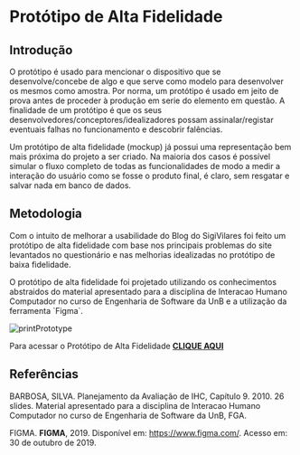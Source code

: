 # Protótipo de Alta Fidelidade

## Introdução

<p> O protótipo é usado para mencionar o dispositivo que se desenvolve/concebe de algo e que serve como modelo para desenvolver os mesmos como amostra. Por norma, um protótipo é usado em jeito de prova antes de proceder à produção em serie do elemento em questão. A finalidade de um protótipo é que os seus desenvolvedores/conceptores/idealizadores possam assinalar/registar eventuais falhas no funcionamento e descobrir falências.
<p> Um protótipo de alta fidelidade (mockup) já possui uma representação bem mais próxima do projeto a ser criado. Na maioria dos casos é possível simular o fluxo completo de todas as funcionalidades de modo a medir a interação do usuário como se fosse o produto final, é claro, sem resgatar e salvar nada em banco de dados.

## Metodologia

<p> Com o intuito de melhorar a usabilidade do Blog do SigiVilares foi feito um protótipo de alta fidelidade com base nos principais problemas do site levantados no questionário e nas melhorias idealizadas no protótipo de baixa fidelidade.
<p> O protótipo de alta fidelidade foi projetado utilizando os conhecimentos abstraidos do material apresentado para a disciplina de Interacao Humano Computador no curso de Engenharia de Software da UnB e a utilização da ferramenta `Figma`.

![printPrototype](https://i.imgur.com/X0U9b3Q.png)

Para acessar o Protótipo de Alta Fidelidade [**CLIQUE AQUI**](https://www.figma.com/proto/OdICkkZ0Kys9aG4kyv395wMM/SigiVilares?node-id=13%3A2&scaling=min-zoom)

## Referências

BARBOSA, SILVA. Planejamento da Avaliação de IHC, Capítulo 9. 2010. 26 slides. Material apresentado para a disciplina de Interacao Humano Computador no curso de Engenharia de Software da UnB, FGA.

FIGMA. **FIGMA**, 2019. Disponível em: <https://www.figma.com/>. Acesso em: 30 de outubro de 2019.
